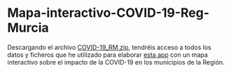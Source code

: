 # Mapa-interactivo-COVID-19-Reg-Murcia

Descargando el archivo [COVID-19_RM.zip](https://github.com/EfraCL/Mapa-interactivo-COVID-19-Reg-Murcia/blob/master/COVID-19_RM.zip), tendréis acceso a todos los datos y ficheros que he utilizado para elaborar [esta app](https://efracl-apps.shinyapps.io/COVID_19_RM/) con un mapa interactivo sobre el impacto de la COVID-19 en los municipios de la Región.


